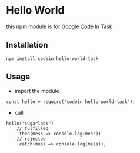 # Hello World

this npm module is for [Google Code In Task](https://codein.withgoogle.com/dashboard/task-instances/5162132322648064/)

## Installation

 ```
 npm install codein-hello-world-task
 ```

## Usage

- import the module
```es6
const hello = require("codein-hello-world-task");
```
- call
```es6
hello("sugarlabs")
    // fulfilled
    .then(mess => console.log(mess))
    // rejected
    .catch(mess => console.log(mess));
```

